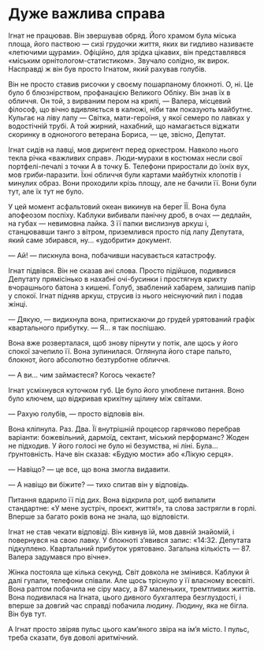# Дуже важлива справа

Ігнат не працював. Він звершував обряд. Його храмом була міська площа, його паствою — сизі грудочки життя, яких ви гидливо називаєте «летючими щурами». Офіційно, для зрідка цікавих, він представлявся «міським орнітологом-статистиком». Звучало солідно, як вирок. Насправді ж він був просто Ігнатом, який рахував голубів.

Він не просто ставив рисочки у своєму пошарпаному блокноті. О, ні. Це було б блюзнірством, профанацією Великого Обліку. Він знав їх в обличчя. Он той, з вирваним пером на крилі, — Валера, місцевий філософ, що вічно вдивляється в калюжі, ніби там показують майбутнє. Кульгає на ліву лапу — Світка, мати-героїня, у якої семеро по лавках у водостічній трубі. А той жирний, нахабний, що намагається віджати скоринку в одноногого ветерана Бориса, — це, звісно, Депутат.

Ігнат сидів на лавці, мов диригент перед оркестром. Навколо нього текла річка «важливих справ». Люди-мурахи в костюмах несли свої портфелі-печалі з точки А в точку Б. Телефони приростали до їхніх вух, мов гриби-паразити. Їхні обличчя були картами майбутніх клопотів і минулих образ. Вони проходили крізь площу, але не бачили її. Вони були тут, але їх тут не було.

У цей момент асфальтовий океан викинув на берег ЇЇ. Вона була апофеозом поспіху. Каблуки вибивали панічну дроб, в очах — дедлайн, на губах — невимовна лайка. З її папки вислизнув аркуш і, станцювавши танго з вітром, приземлився просто під лапу Депутата, який саме збирався, ну... «удобрити» документ.

— Ай! — пискнула вона, побачивши насувається катастрофу.

Ігнат підвівся. Він не сказав ані слова. Просто підійшов, подивився Депутату прямісінько в нахабні очі-бусинки і простягнув крихту вчорашнього батона з кишені. Голуб, зваблений хабарем, залишив папір у спокої. Ігнат підняв аркуш, струсив із нього неіснуючий пил і подав жінці.

— Дякую, — видихнула вона, притискаючи до грудей урятований графік квартального прибутку. — Я... я так поспішаю.

Вона вже розверталася, щоб знову пірнути у потік, але щось у його спокої зачепило її. Вона зупинилася. Оглянула його старе пальто, блокнот, його абсолютно безтурботне обличчя.

— А ви... чим займаєтеся? Когось чекаєте?

Ігнат усміхнувся куточком губ. Це було його улюблене питання. Воно було ключем, що відкривав крихітну щілину між світами.

— Рахую голубів, — просто відповів він.

Вона кліпнула. Раз. Два. Її внутрішній процесор гарячково перебрав варіанти: божевільний, дармоїд, сектант, міський перформанс? Жоден не підходив. У його голосі не було ні безумства, ні ліні. Була... ґрунтовність. Наче він сказав: «Будую мости» або «Лікую серця».

— Навіщо? — це все, що вона змогла видавити.

— А навіщо ви біжите? — тихо спитав він у відповідь.

Питання вдарило її під дих. Вона відкрила рот, щоб випалити стандартне: «У мене зустріч, проєкт, життя!», та слова застрягли в горлі. Вперше за багато років вона не знала, що відповісти.

Ігнат не став чекати відповіді. Він кивнув їй, мов давній знайомій, і повернувся на свою лавку. У блокноті з’явився запис: «14:32. Депутата підкуплено. Квартальний прибуток урятовано. Загальна кількість — 87. Валера задумався про вічне».

Жінка постояла ще кілька секунд. Світ довкола не змінився. Каблуки й далі гупали, телефони співали. Але щось тріснуло у її власному всесвіті. Вона раптом побачила не сіру масу, а 87 маленьких, тремтливих життів. Вона подивилася на Ігната, цього дивного бухгалтера безглуздості, і вперше за довгий час справді побачила людину. Людину, яка не бігла. Він був тут.

А Ігнат просто звіряв пульс цього кам’яного звіра на ім’я місто. І пульс, треба сказати, був доволі аритмічний.
